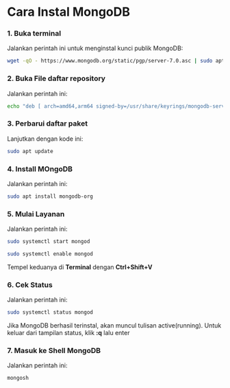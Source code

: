 # Cara Instal MongoDB

### 1. Buka terminal
Jalankan perintah ini untuk menginstal kunci publik MongoDB: 
```bash
wget -qO - https://www.mongodb.org/static/pgp/server-7.0.asc | sudo apt-key add - 
``` 


### 2. Buka File daftar repository
Jalankan perintah ini: 
```bash
echo "deb [ arch=amd64,arm64 signed-by=/usr/share/keyrings/mongodb-server-6.0.gpg ] https://repo.mongodb.org/apt/ubuntu jammy/mongodb-org/6.0 multiverse" | sudo tee /etc/apt/sources.list.d/mongodb-org-6.0.list
```


### 3. Perbarui daftar paket
Lanjutkan dengan kode ini: 
```bash
sudo apt update
```


### 4. Install MOngoDB
Jalankan perintah ini: 
```bash
sudo apt install mongodb-org
```

### 5. Mulai Layanan
Jalankan perintah ini:
```bash
sudo systemctl start mongod
```
```bash
sudo systemctl enable mongod
```
Tempel keduanya di **Terminal** dengan **Ctrl+Shift+V**


### 6. Cek Status
Jalankan perintah ini: 
```bash
sudo systemctl status mongod
```
Jika MongoDB berhasil terinstal, akan muncul tulisan active(running).
Untuk keluar dari tampilan status, klik **:q** lalu enter


### 7. Masuk ke Shell MongoDB
Jalankan perintah ini: 
```bash
mongosh
```